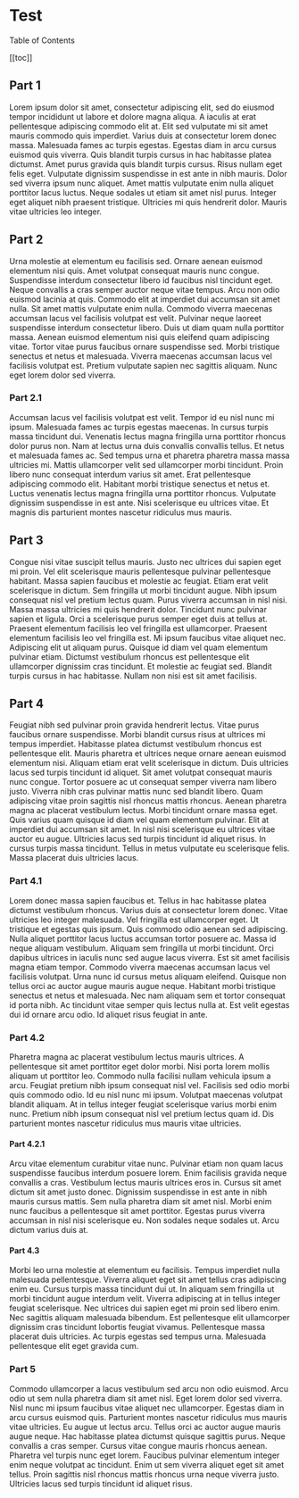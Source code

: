 # Test

Table of Contents

[[toc]]

## Part 1

Lorem ipsum dolor sit amet, consectetur adipiscing elit, sed do eiusmod tempor incididunt ut labore et dolore magna aliqua. A iaculis at erat pellentesque adipiscing commodo elit at. Elit sed vulputate mi sit amet mauris commodo quis imperdiet. Varius duis at consectetur lorem donec massa. Malesuada fames ac turpis egestas. Egestas diam in arcu cursus euismod quis viverra. Quis blandit turpis cursus in hac habitasse platea dictumst. Amet purus gravida quis blandit turpis cursus. Risus nullam eget felis eget. Vulputate dignissim suspendisse in est ante in nibh mauris. Dolor sed viverra ipsum nunc aliquet. Amet mattis vulputate enim nulla aliquet porttitor lacus luctus. Neque sodales ut etiam sit amet nisl purus. Integer eget aliquet nibh praesent tristique. Ultricies mi quis hendrerit dolor. Mauris vitae ultricies leo integer.

## Part 2

Urna molestie at elementum eu facilisis sed. Ornare aenean euismod elementum nisi quis. Amet volutpat consequat mauris nunc congue. Suspendisse interdum consectetur libero id faucibus nisl tincidunt eget. Neque convallis a cras semper auctor neque vitae tempus. Arcu non odio euismod lacinia at quis. Commodo elit at imperdiet dui accumsan sit amet nulla. Sit amet mattis vulputate enim nulla. Commodo viverra maecenas accumsan lacus vel facilisis volutpat est velit. Pulvinar neque laoreet suspendisse interdum consectetur libero. Duis ut diam quam nulla porttitor massa. Aenean euismod elementum nisi quis eleifend quam adipiscing vitae. Tortor vitae purus faucibus ornare suspendisse sed. Morbi tristique senectus et netus et malesuada. Viverra maecenas accumsan lacus vel facilisis volutpat est. Pretium vulputate sapien nec sagittis aliquam. Nunc eget lorem dolor sed viverra.

### Part 2.1

Accumsan lacus vel facilisis volutpat est velit. Tempor id eu nisl nunc mi ipsum. Malesuada fames ac turpis egestas maecenas. In cursus turpis massa tincidunt dui. Venenatis lectus magna fringilla urna porttitor rhoncus dolor purus non. Nam at lectus urna duis convallis convallis tellus. Et netus et malesuada fames ac. Sed tempus urna et pharetra pharetra massa massa ultricies mi. Mattis ullamcorper velit sed ullamcorper morbi tincidunt. Proin libero nunc consequat interdum varius sit amet. Erat pellentesque adipiscing commodo elit. Habitant morbi tristique senectus et netus et. Luctus venenatis lectus magna fringilla urna porttitor rhoncus. Vulputate dignissim suspendisse in est ante. Nisi scelerisque eu ultrices vitae. Et magnis dis parturient montes nascetur ridiculus mus mauris.

## Part 3

Congue nisi vitae suscipit tellus mauris. Justo nec ultrices dui sapien eget mi proin. Vel elit scelerisque mauris pellentesque pulvinar pellentesque habitant. Massa sapien faucibus et molestie ac feugiat. Etiam erat velit scelerisque in dictum. Sem fringilla ut morbi tincidunt augue. Nibh ipsum consequat nisl vel pretium lectus quam. Purus viverra accumsan in nisl nisi. Massa massa ultricies mi quis hendrerit dolor. Tincidunt nunc pulvinar sapien et ligula. Orci a scelerisque purus semper eget duis at tellus at. Praesent elementum facilisis leo vel fringilla est ullamcorper. Praesent elementum facilisis leo vel fringilla est. Mi ipsum faucibus vitae aliquet nec. Adipiscing elit ut aliquam purus. Quisque id diam vel quam elementum pulvinar etiam. Dictumst vestibulum rhoncus est pellentesque elit ullamcorper dignissim cras tincidunt. Et molestie ac feugiat sed. Blandit turpis cursus in hac habitasse. Nullam non nisi est sit amet facilisis.

## Part 4

Feugiat nibh sed pulvinar proin gravida hendrerit lectus. Vitae purus faucibus ornare suspendisse. Morbi blandit cursus risus at ultrices mi tempus imperdiet. Habitasse platea dictumst vestibulum rhoncus est pellentesque elit. Mauris pharetra et ultrices neque ornare aenean euismod elementum nisi. Aliquam etiam erat velit scelerisque in dictum. Duis ultricies lacus sed turpis tincidunt id aliquet. Sit amet volutpat consequat mauris nunc congue. Tortor posuere ac ut consequat semper viverra nam libero justo. Viverra nibh cras pulvinar mattis nunc sed blandit libero. Quam adipiscing vitae proin sagittis nisl rhoncus mattis rhoncus. Aenean pharetra magna ac placerat vestibulum lectus. Morbi tincidunt ornare massa eget. Quis varius quam quisque id diam vel quam elementum pulvinar. Elit at imperdiet dui accumsan sit amet. In nisl nisi scelerisque eu ultrices vitae auctor eu augue. Ultricies lacus sed turpis tincidunt id aliquet risus. In cursus turpis massa tincidunt. Tellus in metus vulputate eu scelerisque felis. Massa placerat duis ultricies lacus.

### Part 4.1

Lorem donec massa sapien faucibus et. Tellus in hac habitasse platea dictumst vestibulum rhoncus. Varius duis at consectetur lorem donec. Vitae ultricies leo integer malesuada. Vel fringilla est ullamcorper eget. Ut tristique et egestas quis ipsum. Quis commodo odio aenean sed adipiscing. Nulla aliquet porttitor lacus luctus accumsan tortor posuere ac. Massa id neque aliquam vestibulum. Aliquam sem fringilla ut morbi tincidunt. Orci dapibus ultrices in iaculis nunc sed augue lacus viverra. Est sit amet facilisis magna etiam tempor. Commodo viverra maecenas accumsan lacus vel facilisis volutpat. Urna nunc id cursus metus aliquam eleifend. Quisque non tellus orci ac auctor augue mauris augue neque. Habitant morbi tristique senectus et netus et malesuada. Nec nam aliquam sem et tortor consequat id porta nibh. Ac tincidunt vitae semper quis lectus nulla at. Est velit egestas dui id ornare arcu odio. Id aliquet risus feugiat in ante.

### Part 4.2

Pharetra magna ac placerat vestibulum lectus mauris ultrices. A pellentesque sit amet porttitor eget dolor morbi. Nisi porta lorem mollis aliquam ut porttitor leo. Commodo nulla facilisi nullam vehicula ipsum a arcu. Feugiat pretium nibh ipsum consequat nisl vel. Facilisis sed odio morbi quis commodo odio. Id eu nisl nunc mi ipsum. Volutpat maecenas volutpat blandit aliquam. At in tellus integer feugiat scelerisque varius morbi enim nunc. Pretium nibh ipsum consequat nisl vel pretium lectus quam id. Dis parturient montes nascetur ridiculus mus mauris vitae ultricies.

#### Part 4.2.1

Arcu vitae elementum curabitur vitae nunc. Pulvinar etiam non quam lacus suspendisse faucibus interdum posuere lorem. Enim facilisis gravida neque convallis a cras. Vestibulum lectus mauris ultrices eros in. Cursus sit amet dictum sit amet justo donec. Dignissim suspendisse in est ante in nibh mauris cursus mattis. Sem nulla pharetra diam sit amet nisl. Morbi enim nunc faucibus a pellentesque sit amet porttitor. Egestas purus viverra accumsan in nisl nisi scelerisque eu. Non sodales neque sodales ut. Arcu dictum varius duis at.

#### Part 4.3

Morbi leo urna molestie at elementum eu facilisis. Tempus imperdiet nulla malesuada pellentesque. Viverra aliquet eget sit amet tellus cras adipiscing enim eu. Cursus turpis massa tincidunt dui ut. In aliquam sem fringilla ut morbi tincidunt augue interdum velit. Viverra adipiscing at in tellus integer feugiat scelerisque. Nec ultrices dui sapien eget mi proin sed libero enim. Nec sagittis aliquam malesuada bibendum. Est pellentesque elit ullamcorper dignissim cras tincidunt lobortis feugiat vivamus. Pellentesque massa placerat duis ultricies. Ac turpis egestas sed tempus urna. Malesuada pellentesque elit eget gravida cum.

### Part 5

Commodo ullamcorper a lacus vestibulum sed arcu non odio euismod. Arcu odio ut sem nulla pharetra diam sit amet nisl. Eget lorem dolor sed viverra. Nisl nunc mi ipsum faucibus vitae aliquet nec ullamcorper. Egestas diam in arcu cursus euismod quis. Parturient montes nascetur ridiculus mus mauris vitae ultricies. Eu augue ut lectus arcu. Tellus orci ac auctor augue mauris augue neque. Hac habitasse platea dictumst quisque sagittis purus. Neque convallis a cras semper. Cursus vitae congue mauris rhoncus aenean. Pharetra vel turpis nunc eget lorem. Faucibus pulvinar elementum integer enim neque volutpat ac tincidunt. Enim ut sem viverra aliquet eget sit amet tellus. Proin sagittis nisl rhoncus mattis rhoncus urna neque viverra justo. Ultricies lacus sed turpis tincidunt id aliquet risus.